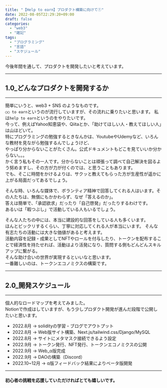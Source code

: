 ```yaml
---
title: "【Help to earn】プロダクト構築に向けて①"
date: 2022-08-05T22:29:20+09:00
draft: false
categories:
  - "web3"
  - "雑記"
tags:
  - "プログラミング"
  - "言語"
  - "スケジュール"
---
```

今後年間を通して、プロダクトを開発したいと考えています。

<!--more-->
***
## 1.0_どんなプロダクトを開発するか
***
簡単にいうと、web3 + SNS のようなものです。  
``○○ to earn``というのが流行していますが、その流れに乗りたいと思います。 
私は``help to earn``というのをやりたいです。   
今って、例えばYahoo知恵袋や、Qiitaとか、「助けてほしい人・教えてほしい人」は山ほどいて。  
特にプログラミングの勉強するときなんかは、YoutubeやUdemyなど、いろんな教材を見ながら勉強するんでしょうけど、  
やっぱり分からないことがたくさん。公式ドキュメントもどこを見ていいか分からない。。。  
かく言う私もその一人です。分からないことは頑張って調べて自己解決を図るよう努めますし、その方が力が付くのでは、と思うこともあります。  
でも、そこに時間をかけるよりは、サクッと教えてもらった方が生産性が遥かに上がる局面だってあるでしょう。

そんな時、いろんな媒体で、ボランティア精神で回答してくれる人はいます。その人たちは、無償にもかかわらず、なぜ「答えるのか」。  
答えは簡単で、「承認欲求」だったり「自己啓発」だったりするわけです。  
あるいは「暇つぶし」で活動している人もいるでしょう。  

そんな人たちの中には、本当に建設的な回答をしている人も多くいます。  
ほんとビックリするくらい、丁寧に対応してくれる人が本当にいます。
そんな有志たちの活動には大きな価値があると考えます。  
活動内容を記録・成果としてNFTやロールを付与したり、トークンを配布することで経済性を持たせれば、活動はより活発になり、質問する側もどんどんスキルアップに繋がる。  
そんな助け合いの世界が実現するといいなと思います。  
一番難しいのは、トークンエコノミクスの構築です。

***
## 2.0_開発スケジュール
***
個人的なロードマップを考えてみました。  
Notionで作成はしていますが、もう少しプロダクト開発が進んだ段階で公開したいと思います。  
- 2022.8月 → solidityの学習・ブログでアウトプット  
- 2022.8月 → Web版サイト構築、Next.js/tailwind.css/Django/MySQL
- 2022.8月 → サイトにメタマスク接続できるよう設定
- 2022.9月 → トークン発行、NFT発行、トークンエコノミクスの公開
- 2022.9月 → Web_α版完成
- 2022.9月 → DAOの構築（Discord）
- 2022.10~12月 → α版フィードバック結果によりベータ版開発

***
#### 初心者の挑戦を応援していただければとても嬉しいです。